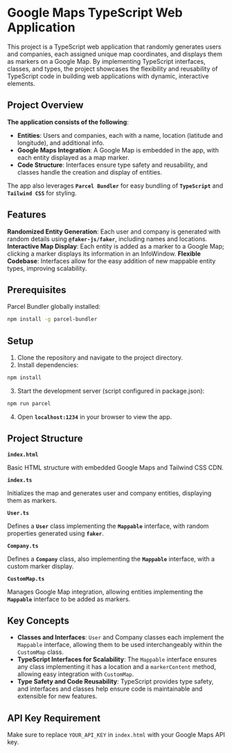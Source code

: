 # Google Maps TypeScript Web Application

This project is a TypeScript web application that randomly generates users and companies, each assigned unique map coordinates, and displays them as markers on a Google Map. By implementing TypeScript interfaces, classes, and types, the project showcases the flexibility and reusability of TypeScript code in building web applications with dynamic, interactive elements.

## Project Overview

**The application consists of the following**:

- **Entities**: Users and companies, each with a name, location (latitude and longitude), and additional info.
- **Google Maps Integration**: A Google Map is embedded in the app, with each entity displayed as a map marker.
- **Code Structure**: Interfaces ensure type safety and reusability, and classes handle the creation and display of entities.

The app also leverages **`Parcel Bundler`** for easy bundling of **`TypeScript`** and **`Tailwind CSS`** for styling.


## Features

**Randomized Entity Generation**: Each user and company is generated with random details using **`@faker-js/faker`**, including names and locations.
**Interactive Map Display**: Each entity is added as a marker to a Google Map; clicking a marker displays its information in an InfoWindow.
**Flexible Codebase**: Interfaces allow for the easy addition of new mappable entity types, improving scalability.

## Prerequisites

Parcel Bundler globally installed:
```bash
npm install -g parcel-bundler
```

## Setup
1. Clone the repository and navigate to the project directory.
2. Install dependencies:
```bash
npm install
```
3. Start the development server (script configured in package.json):
```bash
npm run parcel
```
4. Open **`localhost:1234`** in your browser to view the app.

## Project Structure

**`index.html`**

Basic HTML structure with embedded Google Maps and Tailwind CSS CDN.

**`index.ts`**

Initializes the map and generates user and company entities, displaying them as markers.

**`User.ts`**

Defines a **`User`** class implementing the **`Mappable`** interface, with random properties generated using **`faker`**.

**`Company.ts`**

Defines a **`Company`** class, also implementing the **`Mappable`** interface, with a custom marker display.

**`CustomMap.ts`**

Manages Google Map integration, allowing entities implementing the **`Mappable`** interface to be added as markers.

## Key Concepts

- **Classes and Interfaces**: `User` and Company classes each implement the `Mappable` interface, allowing them to be used interchangeably within the `CustomMap` class.
- **TypeScript Interfaces for Scalability**: The `Mappable` interface ensures any class implementing it has a location and a `markerContent` method, allowing easy integration with `CustomMap`.
- **Type Safety and Code Reusability**: TypeScript provides type safety, and interfaces and classes help ensure code is maintainable and extensible for new features.

## API Key Requirement

Make sure to replace `YOUR_API_KEY` in `index.html` with your Google Maps API key.
